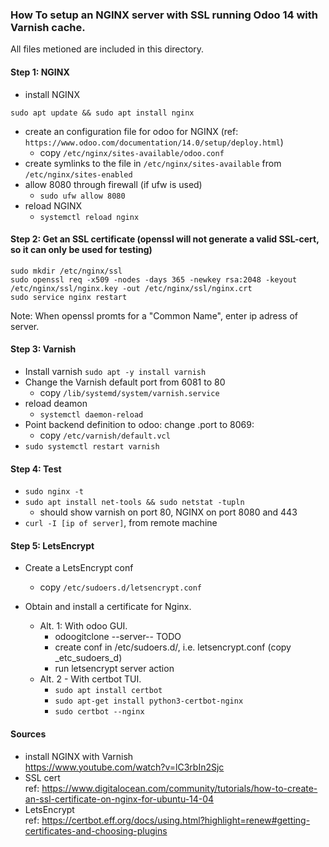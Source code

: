 ### How To setup an NGINX server with SSL running Odoo 14 with Varnish cache.
All files metioned are included in this directory.

#### Step 1: NGINX
  * install NGINX
```
sudo apt update && sudo apt install nginx
```
  * create an configuration file for odoo for NGINX (ref: ```https://www.odoo.com/documentation/14.0/setup/deploy.html```)
    * copy ```/etc/nginx/sites-available/odoo.conf```
  * create symlinks to the file in ```/etc/nginx/sites-available``` from ```/etc/nginx/sites-enabled```
  * allow 8080 through firewall (if ufw is used)
    * ```sudo ufw allow 8080```
  * reload NGINX
    * ```systemctl reload nginx```

#### Step 2: Get an SSL certificate (openssl will not generate a valid SSL-cert, so it can only be used for testing)
```
sudo mkdir /etc/nginx/ssl
sudo openssl req -x509 -nodes -days 365 -newkey rsa:2048 -keyout /etc/nginx/ssl/nginx.key -out /etc/nginx/ssl/nginx.crt
sudo service nginx restart
```
Note: When openssl promts for a "Common Name", enter ip adress of server.

#### Step 3: Varnish
* Install varnish
```sudo apt -y install varnish```
* Change the Varnish default port from 6081 to 80
  * copy ```/lib/systemd/system/varnish.service```
* reload deamon
  * ```systemctl daemon-reload```
* Point backend definition to odoo: change .port to 8069:
  * copy ```/etc/varnish/default.vcl```
* ```sudo systemctl restart varnish```

#### Step 4: Test
* ```sudo nginx -t```
* ```sudo apt install net-tools && sudo netstat -tupln```
  * should show varnish on port 80, NGINX on port 8080 and 443
* ```curl -I [ip of server]```, from remote machine

#### Step 5: LetsEncrypt
* Create a LetsEncrypt conf
  * copy ```/etc/sudoers.d/letsencrypt.conf```

* Obtain and install a certificate for Nginx.
  * Alt. 1: With odoo GUI.
    * odoogitclone --server-- TODO
    * create conf in /etc/sudoers.d/, i.e. letsencrypt.conf (copy _etc_sudoers_d)
    * run letsencrypt server action 
  * Alt. 2 - With certbot TUI.
    * ```sudo apt install certbot```
    * ```sudo apt-get install python3-certbot-nginx```
    * ```sudo certbot --nginx```

#### Sources
* install NGINX with Varnish \
  https://www.youtube.com/watch?v=lC3rbIn2Sjc
* SSL cert \
  ref: https://www.digitalocean.com/community/tutorials/how-to-create-an-ssl-certificate-on-nginx-for-ubuntu-14-04
* LetsEncrypt \
  ref: https://certbot.eff.org/docs/using.html?highlight=renew#getting-certificates-and-choosing-plugins
